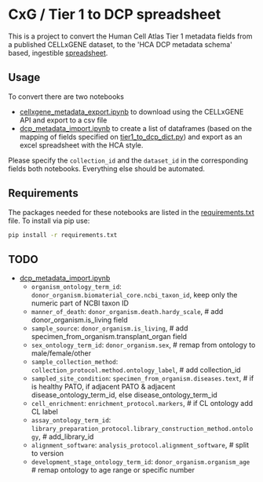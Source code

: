 # CxG / Tier 1 to DCP spreadsheet

This is a project to convert the Human Cell Atlas Tier 1 metadata fields from a published CELLxGENE dataset, to the 'HCA DCP metadata schema' based, ingestible [spreadsheet](https://github.com/ebi-ait/geo_to_hca/tree/master/template).

## Usage 
To convert there are two notebooks
* [cellxgene_metadata_export.ipynb](cellxgene_metadata_export.ipynb) to download using the CELLxGENE API and export to a csv file
* [dcp_metadata_import.ipynb](dcp_metadata_import.ipynb) to create a list of dataframes (based on the mapping of fields specified on [tier1_to_dcp_dict.py](tier1_to_dcp_dict.py)) and export as an excel spreadsheet with the HCA style.

Please specify the `collection_id` and the `dataset_id` in the corresponding fields both notebooks. Everything else should be automated.

## Requirements

The packages needed for these notebooks are listed in the [requirements.txt](requirements.txt) file. To install via pip use:
```bash
pip install -r requirements.txt
```

## TODO
- [dcp_metadata_import.ipynb](dcp_metadata_import.ipynb)
    - `organism_ontology_term_id`: `donor_organism.biomaterial_core.ncbi_taxon_id`, keep only the numeric part of NCBI taxon ID
    - `manner_of_death`: `donor_organism.death.hardy_scale`, # add donor_organism.is_living field
    - `sample_source`: `donor_organism.is_living`, # add specimen_from_organism.transplant_organ field
    - `sex_ontology_term_id`: `donor_organism.sex`, # remap from ontology to male/female/other
    - `sample_collection_method`: `collection_protocol.method.ontology_label`, # add collection_id
    - `sampled_site_condition`: `specimen_from_organism.diseases.text`, # if is healthy PATO, if adjacent PATO & adjacent disease_ontology_term_id, else disease_ontology_term_id
    - `cell_enrichment`: `enrichment_protocol.markers`, # if CL ontology add CL label
    - `assay_ontology_term_id`: `library_preparation_protocol.library_construction_method.ontology`, # add_library_id
    - `alignment_software`: `analysis_protocol.alignment_software`, # split to version
    - `development_stage_ontology_term_id`: `donor_organism.organism_age` # remap ontology to age range or specific number